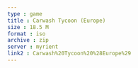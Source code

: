 ```yaml
---
type : game
title : Carwash Tycoon (Europe)
size : 18.5 M
format : iso
archive : zip
server : myrient
link2 : Carwash%20Tycoon%20%28Europe%29
---
```

